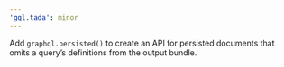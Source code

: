 ```yaml
---
'gql.tada': minor
---
```


Add `graphql.persisted()` to create an API for persisted documents that omits a query’s definitions from the output bundle.
